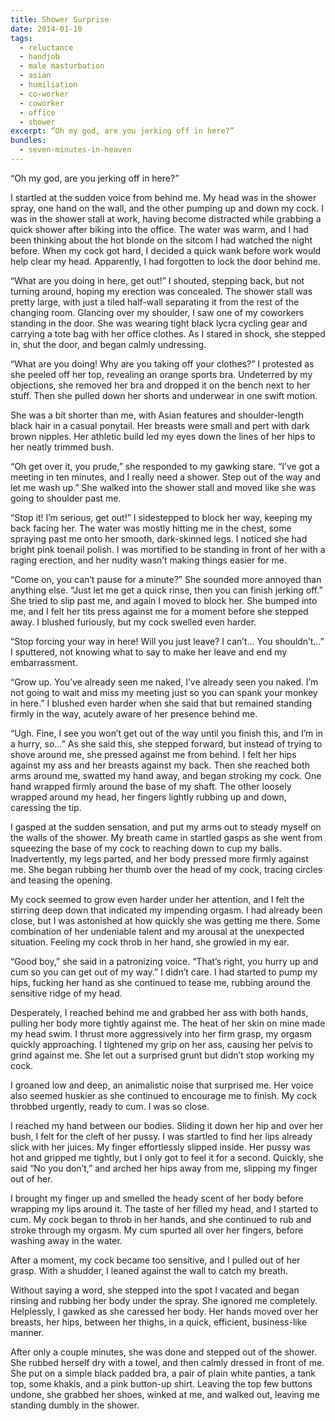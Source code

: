 ```yaml
---
title: Shower Surprise
date: 2014-01-10
tags:
  - reluctance
  - handjob
  - male masturbation
  - asian
  - humiliation
  - co-worker
  - coworker
  - office
  - shower
excerpt: “Oh my god, are you jerking off in here?”
bundles:
  - seven-minutes-in-heaven
---
```


“Oh my god, are you jerking off in here?”

I startled at the sudden voice from behind me. My head was in the shower spray, one hand on the wall, and the other pumping up and down my cock. I was in the shower stall at work, having become distracted while grabbing a quick shower after biking into the office. The water was warm, and I had been thinking about the hot blonde on the sitcom I had watched the night before. When my cock got hard, I decided a quick wank before work would help clear my head. Apparently, I had forgotten to lock the door behind me.

“What are you doing in here, get out!” I shouted, stepping back, but not turning around, hoping my erection was concealed. The shower stall was pretty large, with just a tiled half-wall separating it from the rest of the changing room. Glancing over my shoulder, I saw one of my coworkers standing in the door. She was wearing tight black lycra cycling gear and carrying a tote bag with her office clothes. As I stared in shock, she stepped in, shut the door, and began calmly undressing.

“What are you doing! Why are you taking off your clothes?” I protested as she peeled off her top, revealing an orange sports bra. Undeterred by my objections, she removed her bra and dropped it on the bench next to her stuff. Then she pulled down her shorts and underwear in one swift motion.

She was a bit shorter than me, with Asian features and shoulder-length black hair in a casual ponytail. Her breasts were small and pert with dark brown nipples. Her athletic build led my eyes down the lines of her hips to her neatly trimmed bush.

“Oh get over it, you prude,” she responded to my gawking stare. “I’ve got a meeting in ten minutes, and I really need a shower. Step out of the way and let me wash up.” She walked into the shower stall and moved like she was going to shoulder past me.

“Stop it! I’m serious, get out!” I sidestepped to block her way, keeping my back facing her. The water was mostly hitting me in the chest, some spraying past me onto her smooth, dark-skinned legs. I noticed she had bright pink toenail polish. I was mortified to be standing in front of her with a raging erection, and her nudity wasn’t making things easier for me.

“Come on, you can’t pause for a minute?” She sounded more annoyed than anything else. “Just let me get a quick rinse, then you can finish jerking off.” She tried to slip past me, and again I moved to block her. She bumped into me, and I felt her tits press against me for a moment before she stepped away. I blushed furiously, but my cock swelled even harder.

“Stop forcing your way in here! Will you just leave? I can’t… You shouldn’t…” I sputtered, not knowing what to say to make her leave and end my embarrassment.

“Grow up. You’ve already seen me naked, I’ve already seen you naked. I’m not going to wait and miss my meeting just so you can spank your monkey in here.” I blushed even harder when she said that but remained standing firmly in the way, acutely aware of her presence behind me.

“Ugh. Fine, I see you won’t get out of the way until you finish this, and I’m in a hurry, so…” As she said this, she stepped forward, but instead of trying to shove around me, she pressed against me from behind. I felt her hips against my ass and her breasts against my back. Then she reached both arms around me, swatted my hand away, and began stroking my cock. One hand wrapped firmly around the base of my shaft. The other loosely wrapped around my head, her fingers lightly rubbing up and down, caressing the tip.

I gasped at the sudden sensation, and put my arms out to steady myself on the walls of the shower. My breath came in startled gasps as she went from squeezing the base of my cock to reaching down to cup my balls. Inadvertently, my legs parted, and her body pressed more firmly against me. She began rubbing her thumb over the head of my cock, tracing circles and teasing the opening.

My cock seemed to grow even harder under her attention, and I felt the stirring deep down that indicated my impending orgasm. I had already been close, but I was astonished at how quickly she was getting me there. Some combination of her undeniable talent and my arousal at the unexpected situation. Feeling my cock throb in her hand, she growled in my ear.

“Good boy,” she said in a patronizing voice. “That’s right, you hurry up and cum so you can get out of my way.” I didn’t care. I had started to pump my hips, fucking her hand as she continued to tease me, rubbing around the sensitive ridge of my head.

Desperately, I reached behind me and grabbed her ass with both hands, pulling her body more tightly against me. The heat of her skin on mine made my head swim. I thrust more aggressively into her firm grasp, my orgasm quickly approaching. I tightened my grip on her ass, causing her pelvis to grind against me. She let out a surprised grunt but didn’t stop working my cock.

I groaned low and deep, an animalistic noise that surprised me. Her voice also seemed huskier as she continued to encourage me to finish. My cock throbbed urgently, ready to cum. I was so close.

I reached my hand between our bodies. Sliding it down her hip and over her bush, I felt for the cleft of her pussy. I was startled to find her lips already slick with her juices. My finger effortlessly slipped inside. Her pussy was hot and gripped me tightly, but I only got to feel it for a second. Quickly, she said “No you don’t,” and arched her hips away from me, slipping my finger out of her.

I brought my finger up and smelled the heady scent of her body before wrapping my lips around it. The taste of her filled my head, and I started to cum. My cock began to throb in her hands, and she continued to rub and stroke through my orgasm. My cum spurted all over her fingers, before washing away in the water.

After a moment, my cock became too sensitive, and I pulled out of her grasp. With a shudder, I leaned against the wall to catch my breath.

Without saying a word, she stepped into the spot I vacated and began rinsing and rubbing her body under the spray. She ignored me completely. Helplessly, I gawked as she caressed her body. Her hands moved over her breasts, her hips, between her thighs, in a quick, efficient, business-like manner.

After only a couple minutes, she was done and stepped out of the shower. She rubbed herself dry with a towel, and then calmly dressed in front of me. She put on a simple black padded bra, a pair of plain white panties, a tank top, some khakis, and a pink button-up shirt. Leaving the top few buttons undone, she grabbed her shoes, winked at me, and walked out, leaving me standing dumbly in the shower.
